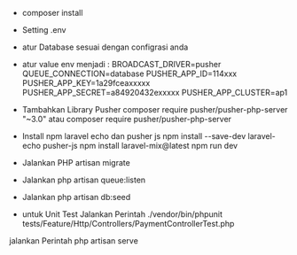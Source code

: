 - composer install
- Setting .env
- atur Database sesuai dengan configrasi anda
- atur value env
menjadi : 
BROADCAST_DRIVER=pusher
QUEUE_CONNECTION=database
PUSHER_APP_ID=114xxx
PUSHER_APP_KEY=1a29fceaxxxxx
PUSHER_APP_SECRET=a84920432exxxxx
PUSHER_APP_CLUSTER=ap1

- Tambahkan Library Pusher
composer require pusher/pusher-php-server "~3.0" 
atau
composer require pusher/pusher-php-server
- Install npm laravel echo dan pusher js
npm install --save-dev laravel-echo pusher-js
npm install laravel-mix@latest
npm run dev

- Jalankan PHP artisan migrate
- Jalankan php artisan queue:listen
- Jalankan php artisan db:seed

- untuk Unit Test Jalankan Perintah
  ./vendor/bin/phpunit  tests/Feature/Http/Controllers/PaymentControllerTest.php

jalankan Perintah php artisan serve
